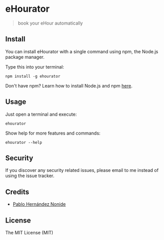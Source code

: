# eHourator

> book your eHour automatically

## Install
You can install eHourator with a single command using npm, the Node.js package manager.

Type this into your terminal:
```
npm install -g ehourator
```

Don't have npm? Learn how to install Node.js and npm [here](https://docs.npmjs.com/getting-started/installing-node).


## Usage
Just open a terminal and execute:
```
ehourator
```

Show help for more features and commands:
```
ehourator --help
```


## Security

If you discover any security related issues, please email to me instead of using the issue tracker.

## Credits

- [Pablo Hernández Nonide][link-author]

## License

The MIT License (MIT)

[link-author]: https://github.com/nonide
